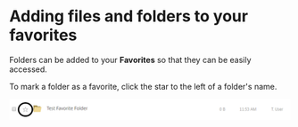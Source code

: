 # Adding files and folders to your favorites

Folders can be added to your __Favorites__ so that they can be easily accessed.

To mark a folder as a favorite, click the star to the left of a folder's name.

![Image186](files/Image186.PNG)
